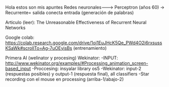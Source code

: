 Hola estos son mis apuntes
Redes neuronales---> Perceptron (años 60)
-> Recurrente= salida conecta entrada (generación de palabras)

Articulo (leer): The Unreasonable Effectiveness of Recurrent Neural Networks

Google colab: https://colab.research.google.com/drive/1oi1EuJHcK5Qe_PWd4O2i6rxsussKSaWk#scrollTo=Ag-7uOEyjsBs (entrenamiento)

Primera AI (welinator y procesing)
Wekinator:
-INPUT: http://www.wekinator.org/examples/#Processing_animation_screen-based_input
-Proccesing: insyalar library os5
-Wekinator: input-2 (respuestas posibles) y output-1 (respuesta final), all classifiers
-Star recording con el mouse en processing (arriba-1/abajo-2)
